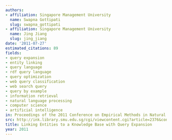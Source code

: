 ```yaml
---
authors:
- affiliation: Singapore Management University
  name: Swapna Gottipati
  slug: swapna_gottipati
- affiliation: Singapore Management University
  name: Jing Jiang
  slug: jing_jiang
date: '2011-07-27'
estimated_citations: 89
fields:
- query expansion
- entity linking
- query language
- rdf query language
- query optimization
- web query classification
- web search query
- query by example
- information retrieval
- natural language processing
- computer science
- artificial intelligence
in: Proceedings of the 2011 Conference on Empirical Methods in Natural Language Processing
src: http://ink.library.smu.edu.sg/cgi/viewcontent.cgi?article=2376&context=sis_research
title: Linking Entities to a Knowledge Base with Query Expansion
year: 2011
---
```


